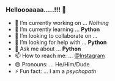 ### Helloooaaaa.....!!! 👋


- 🔭 I’m currently working on ... *Nothing*
- 🌱 I’m currently learning ... **Python**
- 👯 I’m looking to collaborate on ... 
- 🤔 I’m looking for help with ... __Python__
- 💬 Ask me about ... __Python__
- 📫 How to reach me: ... [@Instagram](https://www.instagram.com/taj_0023/)
- 😄 Pronouns: ... He/Him/Dude
- ⚡ Fun fact: ... I am a *psychopath*


